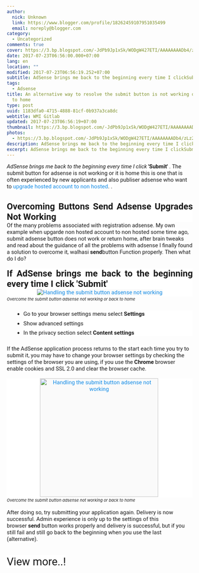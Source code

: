 ```yaml
---
author:
  nick: Unknown
  link: https://www.blogger.com/profile/18262459107951035499
  email: noreply@blogger.com
category:
  - Uncategorized
comments: true
cover: https://3.bp.blogspot.com/-JdPb9Jp1xSk/WODgW427ETI/AAAAAAAADb4/zLz2WLm7lfs3S-7d2itu2hJ3-slbN6esACLcB/s1600/adsense-1.png
date: 2017-07-23T06:56:00.000+07:00
lang: en
location: ""
modified: 2017-07-23T06:56:19.252+07:00
subtitle: AdSense brings me back to the beginning every time I clickSubmit.
tags:
  - Adsense
title: An alternative way to resolve the submit button is not working or return
  to home
type: post
uuid: 1183dfa0-4715-4888-81cf-0b937a3ca8dc
webtitle: WMI Gitlab
updated: 2017-07-23T06:56:19+07:00
thumbnail: https://3.bp.blogspot.com/-JdPb9Jp1xSk/WODgW427ETI/AAAAAAAADb4/zLz2WLm7lfs3S-7d2itu2hJ3-slbN6esACLcB/s1600/adsense-1.png
photos:
  - https://3.bp.blogspot.com/-JdPb9Jp1xSk/WODgW427ETI/AAAAAAAADb4/zLz2WLm7lfs3S-7d2itu2hJ3-slbN6esACLcB/s1600/adsense-1.png
description: AdSense brings me back to the beginning every time I clickSubmit.
excerpt: AdSense brings me back to the beginning every time I clickSubmit.
---
```


<span class="notranslate" style="background-color: white; border: 0px; box-sizing: border-box; font-family: &quot;roboto&quot; , sans-serif; font-size: 15px; font-stretch: inherit; line-height: inherit; margin: 0px; padding: 0px; text-align: justify; vertical-align: baseline;"><i style="border: 0px; box-sizing: border-box; font-family: inherit; font-size: inherit; font-stretch: inherit; font-variant: inherit; font-weight: inherit; line-height: inherit; margin: 0px; padding: 0px; vertical-align: baseline;">AdSense brings me back to the beginning every time I click</i>&nbsp;<b style="border: 0px; box-sizing: border-box; font-family: inherit; font-size: inherit; font-stretch: inherit; font-style: inherit; font-variant: inherit; line-height: inherit; margin: 0px; padding: 0px; vertical-align: baseline;">'Submit'</b>&nbsp;.</span><span style="background-color: white; font-family: &quot;roboto&quot; , sans-serif; font-size: 15px; text-align: justify;">&nbsp;</span><span class="notranslate" style="background-color: white; border: 0px; box-sizing: border-box; font-family: &quot;roboto&quot; , sans-serif; font-size: 15px; font-stretch: inherit; line-height: inherit; margin: 0px; padding: 0px; text-align: justify; vertical-align: baseline;">The submit button for adsense is not working or it is home this is one that is often experienced by new applicants and also publiser adsense who want to&nbsp;<a href="http://web-manajemen.blogspot.com/2017/07/how-to-upgrade-hosted-account-to-non-hosted.html" style="border: 0px; box-sizing: border-box; color: #138be6; font-family: inherit; font-size: inherit; font-stretch: inherit; font-style: inherit; font-variant: inherit; font-weight: inherit; line-height: inherit; margin: 0px; padding: 0px; text-decoration-line: none; transition: all 0.3s; vertical-align: baseline;" title="">upgrade hosted account to non hosted</a>.&nbsp;.</span><span style="background-color: white; font-family: &quot;roboto&quot; , sans-serif; font-size: 15px; text-align: justify;">&nbsp;</span><br><br><h3 style="background-color: white; border: 0px; box-sizing: border-box; font-family: Roboto, sans-serif; font-size: 24px; font-stretch: inherit; font-variant-numeric: inherit; line-height: normal; margin: 0px; padding: 0px; text-align: justify; vertical-align: baseline;"><span class="notranslate" style="border: 0px; box-sizing: border-box; font-family: inherit; font-size: inherit; font-stretch: inherit; font-style: inherit; font-variant: inherit; font-weight: inherit; line-height: inherit; margin: 0px; padding: 0px; vertical-align: baseline;">Overcoming Buttons Send Adsense Upgrades Not Working</span></h3><span class="notranslate" style="background-color: white; border: 0px; box-sizing: border-box; font-family: &quot;roboto&quot; , sans-serif; font-size: 15px; font-stretch: inherit; line-height: inherit; margin: 0px; padding: 0px; text-align: justify; vertical-align: baseline;">Of the many problems associated with registration adsense.</span><span style="background-color: white; font-family: &quot;roboto&quot; , sans-serif; font-size: 15px; text-align: justify;">&nbsp;</span><span class="notranslate" style="background-color: white; border: 0px; box-sizing: border-box; font-family: &quot;roboto&quot; , sans-serif; font-size: 15px; font-stretch: inherit; line-height: inherit; margin: 0px; padding: 0px; text-align: justify; vertical-align: baseline;">My own example when upgarde non hosted account to non hosted some time ago, submit adsense button does not work or return home, after brain tweaks and read about the guidance of all the problems with adsense I finally found a solution to overcome it, walhasi&nbsp;<b style="border: 0px; box-sizing: border-box; font-family: inherit; font-size: inherit; font-stretch: inherit; font-style: inherit; font-variant: inherit; line-height: inherit; margin: 0px; padding: 0px; vertical-align: baseline;">send</b>button Function properly.</span><span style="background-color: white; font-family: &quot;roboto&quot; , sans-serif; font-size: 15px; text-align: justify;">&nbsp;</span><span class="notranslate" style="background-color: white; border: 0px; box-sizing: border-box; font-family: &quot;roboto&quot; , sans-serif; font-size: 15px; font-stretch: inherit; line-height: inherit; margin: 0px; padding: 0px; text-align: justify; vertical-align: baseline;">Then what do I do?</span><span style="background-color: white; font-family: &quot;roboto&quot; , sans-serif; font-size: 15px; text-align: justify;">&nbsp;</span><br><br><h3 style="background-color: white; border: 0px; box-sizing: border-box; font-family: Roboto, sans-serif; font-size: 24px; font-stretch: inherit; font-variant-numeric: inherit; line-height: normal; margin: 0px; padding: 0px; text-align: justify; vertical-align: baseline;"><span class="notranslate" style="border: 0px; box-sizing: border-box; font-family: inherit; font-size: inherit; font-stretch: inherit; font-style: inherit; font-variant: inherit; font-weight: inherit; line-height: inherit; margin: 0px; padding: 0px; vertical-align: baseline;">If AdSense brings me back to the beginning every time I click 'Submit'</span></h3><div class="separator" style="background-color: white; border: 0px; box-sizing: border-box; clear: both; font-family: Roboto, sans-serif; font-size: 15px; font-stretch: inherit; font-variant-numeric: inherit; line-height: inherit; margin: 0px; padding: 0px; text-align: center; vertical-align: baseline;"><a href="https://3.bp.blogspot.com/-JdPb9Jp1xSk/WODgW427ETI/AAAAAAAADb4/zLz2WLm7lfs3S-7d2itu2hJ3-slbN6esACLcB/s1600/adsense-1.png" imageanchor="1" style="border: 0px; box-sizing: border-box; color: #138be6; font-family: inherit; font-size: inherit; font-stretch: inherit; font-style: inherit; font-variant: inherit; font-weight: inherit; line-height: inherit; margin: 0px 1em; padding: 0px; text-decoration-line: none; transition: all 0.3s; vertical-align: baseline;" title="An alternative way to overcome the submit button adsense does not work or return to home" rel="noopener noreferer nofollow"><img alt="Handling the submit button adsense not working" src="https://3.bp.blogspot.com/-JdPb9Jp1xSk/WODgW427ETI/AAAAAAAADb4/zLz2WLm7lfs3S-7d2itu2hJ3-slbN6esACLcB/s1600/adsense-1.png" style="background: rgb(250, 250, 250); border: 0px none; box-sizing: border-box; font-family: inherit; font-size: inherit; font-stretch: inherit; font-style: inherit; font-variant: inherit; font-weight: inherit; height: auto; line-height: inherit; margin: 0px 0px 2px; max-width: 100%; opacity: 1; outline: none; padding: 0px; transition: all 0.6s ease; vertical-align: middle;"></a></div><span class="notranslate" style="border: 0px; box-sizing: border-box; font-family: inherit; font-size: inherit; font-stretch: inherit; font-style: inherit; font-variant: inherit; font-weight: inherit; line-height: inherit; margin: 0px; padding: 0px; vertical-align: baseline;"><span style="border: 0px; box-sizing: border-box; font-family: inherit; font-size: 11px; font-stretch: inherit; font-style: inherit; font-variant: inherit; font-weight: inherit; line-height: inherit; margin: 0px; padding: 0px; vertical-align: baseline;"><i style="border: 0px; box-sizing: border-box; font-family: inherit; font-size: inherit; font-stretch: inherit; font-variant: inherit; font-weight: inherit; line-height: inherit; margin: 0px; padding: 0px; vertical-align: baseline;">Overcome the submit button adsense not working or back to home</i></span></span><br><br style="background-color: white; box-sizing: border-box; font-family: Roboto, sans-serif; font-size: 15px; margin: 0px; padding: 0px; text-align: justify;"><ul style="background-color: white; border: 0px; box-sizing: border-box; font-family: Roboto, sans-serif; font-size: 15px; font-stretch: inherit; font-variant-numeric: inherit; line-height: inherit; list-style-image: initial; list-style-position: outside; margin: 0.5em 0em 0.5em 3em; padding: 0px; text-align: justify; vertical-align: baseline;"><li style="border: 0px; box-sizing: border-box; font-family: inherit; font-size: inherit; font-stretch: inherit; font-style: inherit; font-variant: inherit; font-weight: inherit; line-height: inherit; margin: 0.5em 0px; padding: 0px; vertical-align: baseline;"><span class="notranslate" style="border: 0px; box-sizing: border-box; font-family: inherit; font-size: inherit; font-stretch: inherit; font-style: inherit; font-variant: inherit; font-weight: inherit; line-height: inherit; margin: 0px; padding: 0px; vertical-align: baseline;">Go to your browser settings menu select&nbsp;<b style="border: 0px; box-sizing: border-box; font-family: inherit; font-size: inherit; font-stretch: inherit; font-style: inherit; font-variant: inherit; line-height: inherit; margin: 0px; padding: 0px; vertical-align: baseline;">Settings</b></span></li><li style="border: 0px; box-sizing: border-box; font-family: inherit; font-size: inherit; font-stretch: inherit; font-style: inherit; font-variant: inherit; font-weight: inherit; line-height: inherit; margin: 0.5em 0px; padding: 0px; vertical-align: baseline;"><span class="notranslate" style="border: 0px; box-sizing: border-box; font-family: inherit; font-size: inherit; font-stretch: inherit; font-style: inherit; font-variant: inherit; font-weight: inherit; line-height: inherit; margin: 0px; padding: 0px; vertical-align: baseline;">Show advanced settings</span></li><li style="border: 0px; box-sizing: border-box; font-family: inherit; font-size: inherit; font-stretch: inherit; font-style: inherit; font-variant: inherit; font-weight: inherit; line-height: inherit; margin: 0.5em 0px; padding: 0px; vertical-align: baseline;"><span class="notranslate" style="border: 0px; box-sizing: border-box; font-family: inherit; font-size: inherit; font-stretch: inherit; font-style: inherit; font-variant: inherit; font-weight: inherit; line-height: inherit; margin: 0px; padding: 0px; vertical-align: baseline;">In the privacy section select&nbsp;<b style="border: 0px; box-sizing: border-box; font-family: inherit; font-size: inherit; font-stretch: inherit; font-style: inherit; font-variant: inherit; line-height: inherit; margin: 0px; padding: 0px; vertical-align: baseline;">Content settings</b></span></li></ul><br style="background-color: white; box-sizing: border-box; font-family: Roboto, sans-serif; font-size: 15px; margin: 0px; padding: 0px; text-align: justify;"><span class="notranslate" style="background-color: white; border: 0px; box-sizing: border-box; font-family: &quot;roboto&quot; , sans-serif; font-size: 15px; font-stretch: inherit; line-height: inherit; margin: 0px; padding: 0px; text-align: justify; vertical-align: baseline;">If the AdSense application process returns to the start each time you try to submit it, you may have to change your browser settings by checking the settings of the browser you are using, if you use the&nbsp;<b style="border: 0px; box-sizing: border-box; font-family: inherit; font-size: inherit; font-stretch: inherit; font-style: inherit; font-variant: inherit; line-height: inherit; margin: 0px; padding: 0px; vertical-align: baseline;">Chrome</b>&nbsp;browser enable cookies and SSL 2.0 and clear the browser cache.</span><span style="background-color: white; font-family: &quot;roboto&quot; , sans-serif; font-size: 15px; text-align: justify;">&nbsp;</span><br><br><div class="separator" style="background-color: white; border: 0px; box-sizing: border-box; clear: both; font-family: Roboto, sans-serif; font-size: 15px; font-stretch: inherit; font-variant-numeric: inherit; line-height: inherit; margin: 0px; padding: 0px; text-align: center; vertical-align: baseline;"><a href="https://4.bp.blogspot.com/-MHNVdnK6Obk/WODh0ABV2aI/AAAAAAAADcE/iIjcWFV1DkkuR7UXtvky-fdsO_ijpuK1wCLcB/s1600/setting%2Bchrome.2.png" imageanchor="1" style="border: 0px; box-sizing: border-box; color: #138be6; font-family: inherit; font-size: inherit; font-stretch: inherit; font-style: inherit; font-variant: inherit; font-weight: inherit; line-height: inherit; margin: 0px 1em; padding: 0px; text-decoration-line: none; transition: all 0.3s; vertical-align: baseline;" title="An alternative way to overcome the submit button adsense does not work or return to home" rel="noopener noreferer nofollow"><img alt="Handling the submit button adsense not working" height="275" src="https://4.bp.blogspot.com/-MHNVdnK6Obk/WODh0ABV2aI/AAAAAAAADcE/iIjcWFV1DkkuR7UXtvky-fdsO_ijpuK1wCLcB/s320/setting%2Bchrome.2.png" style="background: rgb(250, 250, 250); border: 0px none; box-sizing: border-box; font-family: inherit; font-size: inherit; font-stretch: inherit; font-style: inherit; font-variant: inherit; font-weight: inherit; height: auto; line-height: inherit; margin: 0px 0px 2px; max-width: 100%; opacity: 1; outline: none; padding: 0px; transition: all 0.6s ease; vertical-align: middle;" width="320"></a>&nbsp;</div><span class="notranslate" style="border: 0px; box-sizing: border-box; font-family: inherit; font-size: inherit; font-stretch: inherit; font-style: inherit; font-variant: inherit; font-weight: inherit; line-height: inherit; margin: 0px; padding: 0px; vertical-align: baseline;"><span style="border: 0px; box-sizing: border-box; font-family: inherit; font-size: 11px; font-stretch: inherit; font-style: inherit; font-variant: inherit; font-weight: inherit; line-height: inherit; margin: 0px; padding: 0px; vertical-align: baseline;"><i style="border: 0px; box-sizing: border-box; font-family: inherit; font-size: inherit; font-stretch: inherit; font-variant: inherit; font-weight: inherit; line-height: inherit; margin: 0px; padding: 0px; vertical-align: baseline;">Overcome the submit button adsense not working or back to home</i></span></span><br><br style="background-color: white; box-sizing: border-box; font-family: Roboto, sans-serif; font-size: 15px; margin: 0px; padding: 0px; text-align: justify;"><span class="notranslate" style="background-color: white; border: 0px; box-sizing: border-box; font-family: &quot;roboto&quot; , sans-serif; font-size: 15px; font-stretch: inherit; line-height: inherit; margin: 0px; padding: 0px; text-align: justify; vertical-align: baseline;">After doing so, try submitting your application again.</span><span style="background-color: white; font-family: &quot;roboto&quot; , sans-serif; font-size: 15px; text-align: justify;">&nbsp;</span><span class="notranslate" style="background-color: white; border: 0px; box-sizing: border-box; font-family: &quot;roboto&quot; , sans-serif; font-size: 15px; font-stretch: inherit; line-height: inherit; margin: 0px; padding: 0px; text-align: justify; vertical-align: baseline;">Delivery is now successful.</span><span style="background-color: white; font-family: &quot;roboto&quot; , sans-serif; font-size: 15px; text-align: justify;">&nbsp;</span><span class="notranslate" style="background-color: white; border: 0px; box-sizing: border-box; font-family: &quot;roboto&quot; , sans-serif; font-size: 15px; font-stretch: inherit; line-height: inherit; margin: 0px; padding: 0px; text-align: justify; vertical-align: baseline;">Admin experience is only up to the settings of this browser&nbsp;<b style="border: 0px; box-sizing: border-box; font-family: inherit; font-size: inherit; font-stretch: inherit; font-style: inherit; font-variant: inherit; line-height: inherit; margin: 0px; padding: 0px; vertical-align: baseline;">send</b>&nbsp;button works properly and delivery is successful, but if you still fail and still go back to the beginning when you use the last (alternative).</span><br><span class="notranslate" style="background-color: white; border: 0px; box-sizing: border-box; font-family: &quot;roboto&quot; , sans-serif; font-size: 15px; font-stretch: inherit; line-height: inherit; margin: 0px; padding: 0px; text-align: justify; vertical-align: baseline;"><br></span><br><div style="text-align: justify;"><span style="font-family: &quot;roboto&quot; , sans-serif;"><span style="background-color: white; font-size: 29.1356px;">View more..!</span></span></div>